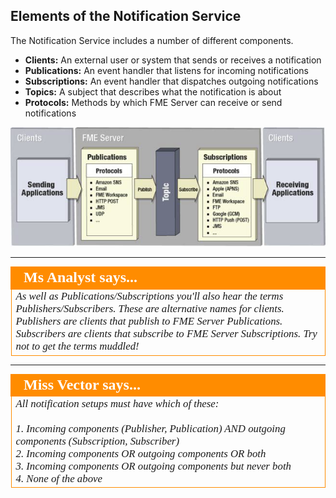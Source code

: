 ## Elements of the Notification Service ##

The Notification Service includes a number of different components.

- **Clients:** An external user or system that sends or receives a notification
- **Publications:** An event handler that listens for incoming notifications
- **Subscriptions:** An event handler that dispatches outgoing notifications
- **Topics:** A subject that describes what the notification is about
- **Protocols:** Methods by which FME Server can receive or send notifications

![](./Images/Img4.001.ElementsOfNotification.png)

---

<!--Person X Says Section-->

<table style="border-spacing: 0px">
<tr>
<td style="vertical-align:middle;background-color:darkorange;border: 2px solid darkorange">
<i class="fa fa-quote-left fa-lg fa-pull-left fa-fw" style="color:white;padding-right: 12px;vertical-align:text-top"></i>
<span style="color:white;font-size:x-large;font-weight: bold;font-family:serif">Ms Analyst says...</span>
</td>
</tr>

<tr>
<td style="border: 1px solid darkorange">
<span style="font-family:serif; font-style:italic; font-size:larger">
As well as Publications/Subscriptions you'll also hear the terms Publishers/Subscribers. These are alternative names for clients. Publishers are clients that publish to FME Server Publications. Subscribers are clients that subscribe to FME Server Subscriptions. Try not to get the terms muddled!
</span>
</td>
</tr>
</table>

---

<!--Person X Says Section-->

<table style="border-spacing: 0px">
<tr>
<td style="vertical-align:middle;background-color:darkorange;border: 2px solid darkorange">
<i class="fa fa-quote-left fa-lg fa-pull-left fa-fw" style="color:white;padding-right: 12px;vertical-align:text-top"></i>
<span style="color:white;font-size:x-large;font-weight: bold;font-family:serif">Miss Vector says...</span>
</td>
</tr>

<tr>
<td style="border: 1px solid darkorange">
<span style="font-family:serif; font-style:italic; font-size:larger">
All notification setups must have which of these:
<br><br>1. Incoming components (Publisher, Publication) AND outgoing components (Subscription, Subscriber)
<br>2. Incoming components OR outgoing components OR both
<br>3. Incoming components OR outgoing components but never both
<br>4. None of the above
</span>
</td>
</tr>
</table>

